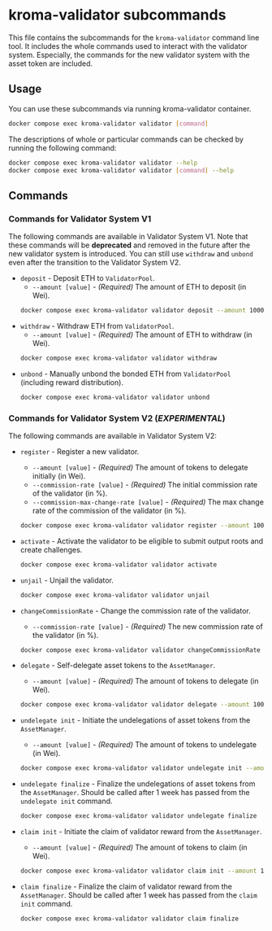 # kroma-validator subcommands

This file contains the subcommands for the `kroma-validator` command line tool. It includes
the whole commands used to interact with the validator system. Especially, the commands for
the new validator system with the asset token are included.

## Usage

You can use these subcommands via running kroma-validator container.

```bash
docker compose exec kroma-validator validator [command]
```

The descriptions of whole or particular commands can be checked by running the following command:

```bash
docker compose exec kroma-validator validator --help
docker compose exec kroma-validator validator [command] --help
```

## Commands

### Commands for Validator System V1
The following commands are available in Validator System V1. Note that these commands will be **deprecated** and
removed in the future after the new validator system is introduced. You can still use `withdraw` and `unbond` even
after the transition to the Validator System V2.
- `deposit` - Deposit ETH to `ValidatorPool`.
  - `--amount [value]` - _(Required)_ The amount of ETH to deposit (in Wei).
  ```bash
  docker compose exec kroma-validator validator deposit --amount 100000000
  ```
- `withdraw` - Withdraw ETH from `ValidatorPool`.
  - `--amount [value]` - _(Required)_ The amount of ETH to withdraw (in Wei).
  ```bash
  docker compose exec kroma-validator validator withdraw
  ```
- `unbond` - Manually unbond the bonded ETH from `ValidatorPool` (including reward distribution).
  ```bash
  docker compose exec kroma-validator validator unbond
  ```

### Commands for Validator System V2 (_EXPERIMENTAL_)
The following commands are available in Validator System V2:
- `register` - Register a new validator.
  - `--amount [value]` - _(Required)_ The amount of tokens to delegate initially (in Wei).
  - `--commission-rate [value]` - _(Required)_ The initial commission rate of the validator (in %).
  - `--commission-max-change-rate [value]` - _(Required)_ The max change rate of the commission of the validator (in %).
  ```bash
  docker compose exec kroma-validator validator register --amount 100000000 --commission-rate 5 --commission-max-change-rate 5
  ```
- `activate` - Activate the validator to be eligible to submit output roots and create challenges.
  ```bash
  docker compose exec kroma-validator validator activate
  ```
- `unjail` - Unjail the validator.
  ```bash
  docker compose exec kroma-validator validator unjail
  ```
- `changeCommissionRate` - Change the commission rate of the validator.
  - `--commission-rate [value]` - _(Required)_ The new commission rate of the validator (in %).
  ```bash
  docker compose exec kroma-validator validator changeCommissionRate --commission-rate 5
  ```

- `delegate` - Self-delegate asset tokens to the `AssetManager`.
  - `--amount [value]` - _(Required)_ The amount of tokens to delegate (in Wei).
  ```bash
  docker compose exec kroma-validator validator delegate --amount 100000000
  ```
- `undelegate init` - Initiate the undelegations of asset tokens from the `AssetManager`.
  - `--amount [value]` - _(Required)_ The amount of tokens to undelegate (in Wei).
  ```bash
  docker compose exec kroma-validator validator undelegate init --amount 100000000
  ```

- `undelegate finalize` - Finalize the undelegations of asset tokens from the `AssetManager`.
Should be called after 1 week has passed from the `undelegate init` command.
  ```bash
  docker compose exec kroma-validator validator undelegate finalize
  ```
- `claim init` - Initiate the claim of validator reward from the `AssetManager`.
  - `--amount [value]` - _(Required)_ The amount of tokens to claim (in Wei).
  ```bash
  docker compose exec kroma-validator validator claim init --amount 100000000
  ```
- `claim finalize` - Finalize the claim of validator reward from the `AssetManager`. Should be called after 1 week
has passed from the `claim init` command.
  ```bash
  docker compose exec kroma-validator validator claim finalize
  ```

